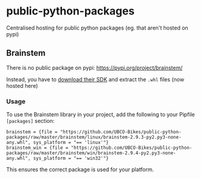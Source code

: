 # public-python-packages #

Centralised hosting for public python packages (eg. that aren't hosted on pypi)

## Brainstem #

There is no public package on pypi: https://pypi.org/project/brainstem/

Instead, you have to [download their SDK](https://acroname.com/software/brainstem-development-kit) and extract the `.whl` files (now hosted here)

### Usage ###

To use the Brainstem library in your project, add the following to your Pipfile `[packages]` section:

```
brainstem = {file = "https://github.com/UBCO-Bikes/public-python-packages/raw/master/brainstem/linux/brainstem-2.9.3-py2.py3-none-any.whl", sys_platform = "== 'linux'"}
brainstem_win = {file = "https://github.com/UBCO-Bikes/public-python-packages/raw/master/brainstem/win/brainstem-2.9.4-py2.py3-none-any.whl", sys_platform = "== 'win32'"}
```

This ensures the correct package is used for your platform.
